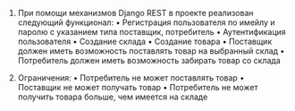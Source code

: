 1. При помощи механизмов Django REST в проекте реализован следующий функционал:
 • Регистрация пользователя по имейлу и паролю с указанием типа поставщик, потребитель
 • Аутентификация пользователя
 • Создание склада
 • Создание товара
 • Поставщик должен иметь возможность поставлять товар на выбранный склад
 • Потребитель должен иметь возможность забирать товар со склада

2. Ограничения:
 • Потребитель не может поставлять товар
 • Поставщик не может получать товар
 • Потребитель не может получить товара больше, чем имеется на складе
